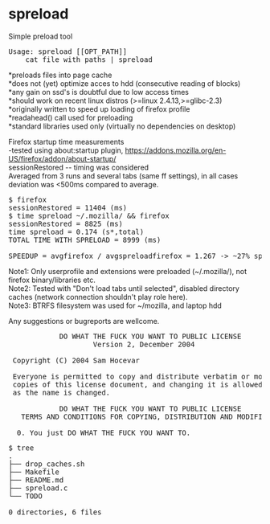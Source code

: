 spreload
========

Simple preload tool

<pre>
Usage: spreload [[OPT_PATH]]
	cat file_with_paths | spreload
</pre>
*preloads files into page cache<br>
*does not (yet) optimize acces to hdd (consecutive reading of blocks)<br>
*any gain on ssd's is doubtful due to low access times<br>
*should work on recent linux distros (>=linux 2.4.13,>=glibc-2.3)<br>
*originally written to speed up loading of firefox profile<br>
*readahead() call used for preloading<br>
*standard libraries used only (virtually no dependencies on desktop)<br>

Firefox startup time measurements<br>
-tested using about:startup plugin,
https://addons.mozilla.org/en-US/firefox/addon/about-startup/<br>
sessionRestored -- timing was considered <br>
Averaged from 3 runs and several tabs (same ff settings),
in all cases deviation was <500ms compared to average.
<pre>
$ firefox
sessionRestored = 11404 (ms)
$ time spreload ~/.mozilla/ && firefox
sessionRestored = 8825 (ms)
time spreload = 0.174 (s*,total)
TOTAL TIME WITH SPRELOAD = 8999 (ms)

SPEEDUP = avgfirefox / avgspreloadfirefox = 1.267 -> ~27% speedup (cold start)
</pre>

Note1: Only userprofile and extensions were preloaded (~/.mozilla/), not
firefox binary/libraries etc.<br>
Note2: Tested with "Don't load tabs until selected", disabled directory
caches (network connection shouldn't play role here).<br>
Note3: BTRFS filesystem was used for ~/mozilla, and laptop hdd <br>

Any suggestions or bugreports are wellcome.

<pre>
            DO WHAT THE FUCK YOU WANT TO PUBLIC LICENSE
                    Version 2, December 2004

 Copyright (C) 2004 Sam Hocevar <sam@hocevar.net>

 Everyone is permitted to copy and distribute verbatim or modified
 copies of this license document, and changing it is allowed as long
 as the name is changed.

            DO WHAT THE FUCK YOU WANT TO PUBLIC LICENSE
   TERMS AND CONDITIONS FOR COPYING, DISTRIBUTION AND MODIFICATION

  0. You just DO WHAT THE FUCK YOU WANT TO.
</pre>

<pre>
$ tree
.
├── drop_caches.sh
├── Makefile
├── README.md
├── spreload.c
└── TODO

0 directories, 6 files
</pre>
